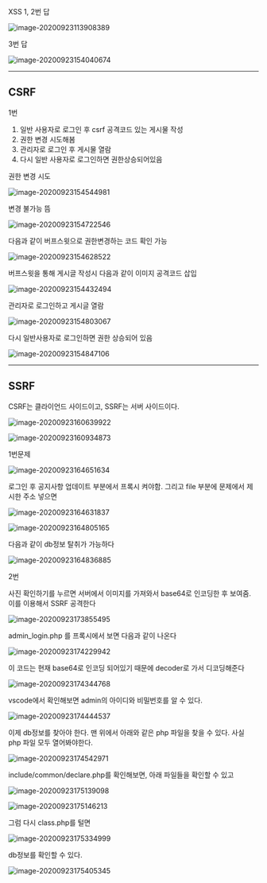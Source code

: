 XSS 1, 2번 답

![image-20200923113908389](secure_day3.assets/image-20200923113908389.png)

3번 답

![image-20200923154040674](secure_day3.assets/image-20200923154040674.png)



---



## CSRF

1번

1. 일반 사용자로 로그인 후 csrf 공격코드 있는 게시물 작성
2. 권한 변경 시도해봄
3. 관리자로 로그인 후 게시물 열람
4. 다시 일반 사용자로 로그인하면 권한상승되어있음



권한 변경 시도

![image-20200923154544981](secure_day3.assets/image-20200923154544981.png)

변경 불가능 뜸

![image-20200923154722546](secure_day3.assets/image-20200923154722546.png)



다음과 같이 버프스윗으로 권한변경하는 코드 확인 가능

![image-20200923154628522](secure_day3.assets/image-20200923154628522.png)



버프스윗을 통해 게시글 작성시 다음과 같이 이미지 공격코드 삽입

![image-20200923154432494](secure_day3.assets/image-20200923154432494.png)

관리자로 로그인하고 게시글 열람

![image-20200923154803067](secure_day3.assets/image-20200923154803067.png)



다시 일반사용자로 로그인하면 권한 상승되어 있음

![image-20200923154847106](secure_day3.assets/image-20200923154847106.png)

---



## SSRF

CSRF는 클라이언드 사이드이고, SSRF는 서버 사이드이다.

![image-20200923160639922](secure_day3.assets/image-20200923160639922.png)



![image-20200923160934873](secure_day3.assets/image-20200923160934873.png)



1번문제

![image-20200923164651634](secure_day3.assets/image-20200923164651634.png)

로그인 후 공지사항 업데이트 부분에서 프록시 켜야함. 그리고 file 부분에 문제에서 제시한 주소 넣으면

![image-20200923164631837](secure_day3.assets/image-20200923164631837.png)

![image-20200923164805165](secure_day3.assets/image-20200923164805165.png)



다음과 같이 db정보 탈취가 가능하다

![image-20200923164836885](secure_day3.assets/image-20200923164836885.png)





2번

사진 확인하기를 누르면 서버에서 이미지를 가져와서 base64로 인코딩한 후 보여줌. 이를 이용해서 SSRF 공격한다

![image-20200923173855495](secure_day3.assets/image-20200923173855495.png)



admin_login.php 를 프록시에서 보면 다음과 같이 나온다

![image-20200923174229942](secure_day3.assets/image-20200923174229942.png)

이 코드는 현재 base64로 인코딩 되어있기 때문에 decoder로 가서 디코딩해준다

![image-20200923174344768](secure_day3.assets/image-20200923174344768.png)

vscode에서 확인해보면 admin의 아이디와 비밀번호를 알 수 있다.

![image-20200923174444537](secure_day3.assets/image-20200923174444537.png)

이제 db정보를 찾아야 한다. 맨 위에서 아래와 같은 php 파일을 찾을 수 있다. 사실 php 파일 모두 열어봐야한다.

![image-20200923174542971](secure_day3.assets/image-20200923174542971.png)

include/common/declare.php를 확인해보면, 아래 파일들을 확인할 수 있고

![image-20200923175139098](secure_day3.assets/image-20200923175139098.png)

![image-20200923175146213](secure_day3.assets/image-20200923175146213.png)

그럼 다시 class.php를 털면

![image-20200923175334999](secure_day3.assets/image-20200923175334999.png)

db정보를 확인할 수 있다.

![image-20200923175405345](secure_day3.assets/image-20200923175405345.png)